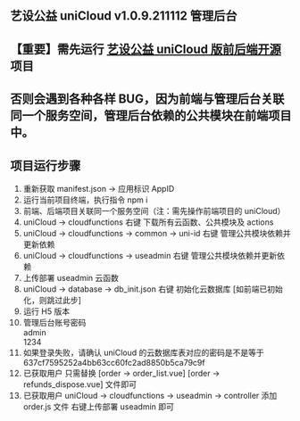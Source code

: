 ## 艺设公益 uniCloud v1.0.9.211112 管理后台

## 【重要】需先运行 [艺设公益 uniCloud 版前后端开源](https://ext.dcloud.net.cn/plugin?id=5764) 项目

## 否则会遇到各种各样 BUG，因为前端与管理后台关联同一个服务空间，管理后台依赖的公共模块在前端项目中。

## 项目运行步骤

1. 重新获取 manifest.json -> 应用标识 AppID
2. 运行当前项目终端，执行指令 npm i
3. 前端、后端项目关联同一个服务空间（注：需先操作前端项目的 uniCloud）
4. uniCloud -> cloudfunctions 右键 下载所有云函数、公共模块及 actions
5. uniCloud -> cloudfunctions -> common -> uni-id 右键 管理公共模块依赖并更新依赖
6. uniCloud -> cloudfunctions -> useadmin 右键 管理公共模块依赖并更新依赖
7. 上传部署 useadmin 云函数
8. uniCloud -> database -> db_init.json 右键 初始化云数据库 [如前端已初始化，则跳过此步]
9. 运行 H5 版本
10. 管理后台账号密码  
    admin  
    1234
11. 如果登录失败，请确认 uniCloud 的云数据库表对应的密码是不是等于 637cf7595252a4bb63cc60fc2ad8850b5ca79c9f
12. 已获取用户 只需替换 [order -> order_list.vue] [order -> refunds_dispose.vue] 文件即可
13. 已获取用户 uniCloud -> cloudfunctions -> useadmin -> controller 添加 order.js 文件 右键上传部署 useadmin 即可
